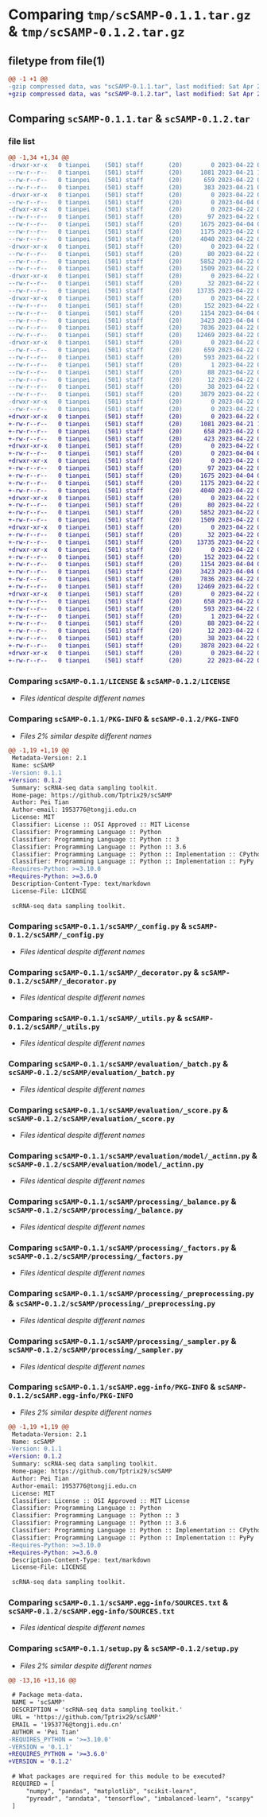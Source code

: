# Comparing `tmp/scSAMP-0.1.1.tar.gz` & `tmp/scSAMP-0.1.2.tar.gz`

## filetype from file(1)

```diff
@@ -1 +1 @@
-gzip compressed data, was "scSAMP-0.1.1.tar", last modified: Sat Apr 22 07:05:36 2023, max compression
+gzip compressed data, was "scSAMP-0.1.2.tar", last modified: Sat Apr 22 07:37:51 2023, max compression
```

## Comparing `scSAMP-0.1.1.tar` & `scSAMP-0.1.2.tar`

### file list

```diff
@@ -1,34 +1,34 @@
-drwxr-xr-x   0 tianpei    (501) staff       (20)        0 2023-04-22 07:05:36.817927 scSAMP-0.1.1/
--rw-r--r--   0 tianpei    (501) staff       (20)     1081 2023-04-21 10:55:20.000000 scSAMP-0.1.1/LICENSE
--rw-r--r--   0 tianpei    (501) staff       (20)      659 2023-04-22 07:05:36.817498 scSAMP-0.1.1/PKG-INFO
--rw-r--r--   0 tianpei    (501) staff       (20)      383 2023-04-21 05:56:39.000000 scSAMP-0.1.1/README.md
-drwxr-xr-x   0 tianpei    (501) staff       (20)        0 2023-04-22 07:05:36.805256 scSAMP-0.1.1/docs/
--rw-r--r--   0 tianpei    (501) staff       (20)        0 2023-04-04 02:37:34.000000 scSAMP-0.1.1/docs/__init__.py
-drwxr-xr-x   0 tianpei    (501) staff       (20)        0 2023-04-22 07:05:36.807218 scSAMP-0.1.1/scSAMP/
--rw-r--r--   0 tianpei    (501) staff       (20)       97 2023-04-22 07:01:57.000000 scSAMP-0.1.1/scSAMP/__init__.py
--rw-r--r--   0 tianpei    (501) staff       (20)     1675 2023-04-04 06:15:14.000000 scSAMP-0.1.1/scSAMP/_config.py
--rw-r--r--   0 tianpei    (501) staff       (20)     1175 2023-04-22 07:01:57.000000 scSAMP-0.1.1/scSAMP/_decorator.py
--rw-r--r--   0 tianpei    (501) staff       (20)     4040 2023-04-22 07:01:57.000000 scSAMP-0.1.1/scSAMP/_utils.py
-drwxr-xr-x   0 tianpei    (501) staff       (20)        0 2023-04-22 07:05:36.811167 scSAMP-0.1.1/scSAMP/evaluation/
--rw-r--r--   0 tianpei    (501) staff       (20)       80 2023-04-22 07:01:57.000000 scSAMP-0.1.1/scSAMP/evaluation/__init__.py
--rw-r--r--   0 tianpei    (501) staff       (20)     5852 2023-04-22 07:01:57.000000 scSAMP-0.1.1/scSAMP/evaluation/_batch.py
--rw-r--r--   0 tianpei    (501) staff       (20)     1509 2023-04-22 06:18:17.000000 scSAMP-0.1.1/scSAMP/evaluation/_score.py
-drwxr-xr-x   0 tianpei    (501) staff       (20)        0 2023-04-22 07:05:36.812422 scSAMP-0.1.1/scSAMP/evaluation/model/
--rw-r--r--   0 tianpei    (501) staff       (20)       32 2023-04-22 07:01:57.000000 scSAMP-0.1.1/scSAMP/evaluation/model/__init__.py
--rw-r--r--   0 tianpei    (501) staff       (20)    13735 2023-04-22 06:18:17.000000 scSAMP-0.1.1/scSAMP/evaluation/model/_actinn.py
-drwxr-xr-x   0 tianpei    (501) staff       (20)        0 2023-04-22 07:05:36.816262 scSAMP-0.1.1/scSAMP/processing/
--rw-r--r--   0 tianpei    (501) staff       (20)      152 2023-04-22 07:01:57.000000 scSAMP-0.1.1/scSAMP/processing/__init__.py
--rw-r--r--   0 tianpei    (501) staff       (20)     1154 2023-04-04 05:32:09.000000 scSAMP-0.1.1/scSAMP/processing/_balance.py
--rw-r--r--   0 tianpei    (501) staff       (20)     3423 2023-04-04 05:27:17.000000 scSAMP-0.1.1/scSAMP/processing/_factors.py
--rw-r--r--   0 tianpei    (501) staff       (20)     7836 2023-04-22 06:18:17.000000 scSAMP-0.1.1/scSAMP/processing/_preprocessing.py
--rw-r--r--   0 tianpei    (501) staff       (20)    12469 2023-04-22 07:01:57.000000 scSAMP-0.1.1/scSAMP/processing/_sampler.py
-drwxr-xr-x   0 tianpei    (501) staff       (20)        0 2023-04-22 07:05:36.809489 scSAMP-0.1.1/scSAMP.egg-info/
--rw-r--r--   0 tianpei    (501) staff       (20)      659 2023-04-22 07:05:36.000000 scSAMP-0.1.1/scSAMP.egg-info/PKG-INFO
--rw-r--r--   0 tianpei    (501) staff       (20)      593 2023-04-22 07:05:36.000000 scSAMP-0.1.1/scSAMP.egg-info/SOURCES.txt
--rw-r--r--   0 tianpei    (501) staff       (20)        1 2023-04-22 07:05:36.000000 scSAMP-0.1.1/scSAMP.egg-info/dependency_links.txt
--rw-r--r--   0 tianpei    (501) staff       (20)       88 2023-04-22 07:05:36.000000 scSAMP-0.1.1/scSAMP.egg-info/requires.txt
--rw-r--r--   0 tianpei    (501) staff       (20)       12 2023-04-22 07:05:36.000000 scSAMP-0.1.1/scSAMP.egg-info/top_level.txt
--rw-r--r--   0 tianpei    (501) staff       (20)       38 2023-04-22 07:05:36.818056 scSAMP-0.1.1/setup.cfg
--rw-r--r--   0 tianpei    (501) staff       (20)     3879 2023-04-22 07:04:05.000000 scSAMP-0.1.1/setup.py
-drwxr-xr-x   0 tianpei    (501) staff       (20)        0 2023-04-22 07:05:36.817017 scSAMP-0.1.1/test/
--rw-r--r--   0 tianpei    (501) staff       (20)        0 2023-04-22 06:48:47.000000 scSAMP-0.1.1/test/test.py
+drwxr-xr-x   0 tianpei    (501) staff       (20)        0 2023-04-22 07:37:51.855841 scSAMP-0.1.2/
+-rw-r--r--   0 tianpei    (501) staff       (20)     1081 2023-04-21 10:55:20.000000 scSAMP-0.1.2/LICENSE
+-rw-r--r--   0 tianpei    (501) staff       (20)      658 2023-04-22 07:37:51.855481 scSAMP-0.1.2/PKG-INFO
+-rw-r--r--   0 tianpei    (501) staff       (20)      423 2023-04-22 07:09:56.000000 scSAMP-0.1.2/README.md
+drwxr-xr-x   0 tianpei    (501) staff       (20)        0 2023-04-22 07:37:51.840373 scSAMP-0.1.2/docs/
+-rw-r--r--   0 tianpei    (501) staff       (20)        0 2023-04-04 02:37:34.000000 scSAMP-0.1.2/docs/__init__.py
+drwxr-xr-x   0 tianpei    (501) staff       (20)        0 2023-04-22 07:37:51.843336 scSAMP-0.1.2/scSAMP/
+-rw-r--r--   0 tianpei    (501) staff       (20)       97 2023-04-22 07:01:57.000000 scSAMP-0.1.2/scSAMP/__init__.py
+-rw-r--r--   0 tianpei    (501) staff       (20)     1675 2023-04-04 06:15:14.000000 scSAMP-0.1.2/scSAMP/_config.py
+-rw-r--r--   0 tianpei    (501) staff       (20)     1175 2023-04-22 07:01:57.000000 scSAMP-0.1.2/scSAMP/_decorator.py
+-rw-r--r--   0 tianpei    (501) staff       (20)     4040 2023-04-22 07:01:57.000000 scSAMP-0.1.2/scSAMP/_utils.py
+drwxr-xr-x   0 tianpei    (501) staff       (20)        0 2023-04-22 07:37:51.848178 scSAMP-0.1.2/scSAMP/evaluation/
+-rw-r--r--   0 tianpei    (501) staff       (20)       80 2023-04-22 07:01:57.000000 scSAMP-0.1.2/scSAMP/evaluation/__init__.py
+-rw-r--r--   0 tianpei    (501) staff       (20)     5852 2023-04-22 07:01:57.000000 scSAMP-0.1.2/scSAMP/evaluation/_batch.py
+-rw-r--r--   0 tianpei    (501) staff       (20)     1509 2023-04-22 06:18:17.000000 scSAMP-0.1.2/scSAMP/evaluation/_score.py
+drwxr-xr-x   0 tianpei    (501) staff       (20)        0 2023-04-22 07:37:51.850064 scSAMP-0.1.2/scSAMP/evaluation/model/
+-rw-r--r--   0 tianpei    (501) staff       (20)       32 2023-04-22 07:01:57.000000 scSAMP-0.1.2/scSAMP/evaluation/model/__init__.py
+-rw-r--r--   0 tianpei    (501) staff       (20)    13735 2023-04-22 06:18:17.000000 scSAMP-0.1.2/scSAMP/evaluation/model/_actinn.py
+drwxr-xr-x   0 tianpei    (501) staff       (20)        0 2023-04-22 07:37:51.853793 scSAMP-0.1.2/scSAMP/processing/
+-rw-r--r--   0 tianpei    (501) staff       (20)      152 2023-04-22 07:01:57.000000 scSAMP-0.1.2/scSAMP/processing/__init__.py
+-rw-r--r--   0 tianpei    (501) staff       (20)     1154 2023-04-04 05:32:09.000000 scSAMP-0.1.2/scSAMP/processing/_balance.py
+-rw-r--r--   0 tianpei    (501) staff       (20)     3423 2023-04-04 05:27:17.000000 scSAMP-0.1.2/scSAMP/processing/_factors.py
+-rw-r--r--   0 tianpei    (501) staff       (20)     7836 2023-04-22 06:18:17.000000 scSAMP-0.1.2/scSAMP/processing/_preprocessing.py
+-rw-r--r--   0 tianpei    (501) staff       (20)    12469 2023-04-22 07:01:57.000000 scSAMP-0.1.2/scSAMP/processing/_sampler.py
+drwxr-xr-x   0 tianpei    (501) staff       (20)        0 2023-04-22 07:37:51.845291 scSAMP-0.1.2/scSAMP.egg-info/
+-rw-r--r--   0 tianpei    (501) staff       (20)      658 2023-04-22 07:37:51.000000 scSAMP-0.1.2/scSAMP.egg-info/PKG-INFO
+-rw-r--r--   0 tianpei    (501) staff       (20)      593 2023-04-22 07:37:51.000000 scSAMP-0.1.2/scSAMP.egg-info/SOURCES.txt
+-rw-r--r--   0 tianpei    (501) staff       (20)        1 2023-04-22 07:37:51.000000 scSAMP-0.1.2/scSAMP.egg-info/dependency_links.txt
+-rw-r--r--   0 tianpei    (501) staff       (20)       88 2023-04-22 07:37:51.000000 scSAMP-0.1.2/scSAMP.egg-info/requires.txt
+-rw-r--r--   0 tianpei    (501) staff       (20)       12 2023-04-22 07:37:51.000000 scSAMP-0.1.2/scSAMP.egg-info/top_level.txt
+-rw-r--r--   0 tianpei    (501) staff       (20)       38 2023-04-22 07:37:51.855957 scSAMP-0.1.2/setup.cfg
+-rw-r--r--   0 tianpei    (501) staff       (20)     3878 2023-04-22 07:32:43.000000 scSAMP-0.1.2/setup.py
+drwxr-xr-x   0 tianpei    (501) staff       (20)        0 2023-04-22 07:37:51.854558 scSAMP-0.1.2/test/
+-rw-r--r--   0 tianpei    (501) staff       (20)       22 2023-04-22 07:08:49.000000 scSAMP-0.1.2/test/test.py
```

### Comparing `scSAMP-0.1.1/LICENSE` & `scSAMP-0.1.2/LICENSE`

 * *Files identical despite different names*

### Comparing `scSAMP-0.1.1/PKG-INFO` & `scSAMP-0.1.2/PKG-INFO`

 * *Files 2% similar despite different names*

```diff
@@ -1,19 +1,19 @@
 Metadata-Version: 2.1
 Name: scSAMP
-Version: 0.1.1
+Version: 0.1.2
 Summary: scRNA-seq data sampling toolkit.
 Home-page: https://github.com/Tptrix29/scSAMP
 Author: Pei Tian
 Author-email: 1953776@tongji.edu.cn
 License: MIT
 Classifier: License :: OSI Approved :: MIT License
 Classifier: Programming Language :: Python
 Classifier: Programming Language :: Python :: 3
 Classifier: Programming Language :: Python :: 3.6
 Classifier: Programming Language :: Python :: Implementation :: CPython
 Classifier: Programming Language :: Python :: Implementation :: PyPy
-Requires-Python: >=3.10.0
+Requires-Python: >=3.6.0
 Description-Content-Type: text/markdown
 License-File: LICENSE
 
 scRNA-seq data sampling toolkit.
```

### Comparing `scSAMP-0.1.1/scSAMP/_config.py` & `scSAMP-0.1.2/scSAMP/_config.py`

 * *Files identical despite different names*

### Comparing `scSAMP-0.1.1/scSAMP/_decorator.py` & `scSAMP-0.1.2/scSAMP/_decorator.py`

 * *Files identical despite different names*

### Comparing `scSAMP-0.1.1/scSAMP/_utils.py` & `scSAMP-0.1.2/scSAMP/_utils.py`

 * *Files identical despite different names*

### Comparing `scSAMP-0.1.1/scSAMP/evaluation/_batch.py` & `scSAMP-0.1.2/scSAMP/evaluation/_batch.py`

 * *Files identical despite different names*

### Comparing `scSAMP-0.1.1/scSAMP/evaluation/_score.py` & `scSAMP-0.1.2/scSAMP/evaluation/_score.py`

 * *Files identical despite different names*

### Comparing `scSAMP-0.1.1/scSAMP/evaluation/model/_actinn.py` & `scSAMP-0.1.2/scSAMP/evaluation/model/_actinn.py`

 * *Files identical despite different names*

### Comparing `scSAMP-0.1.1/scSAMP/processing/_balance.py` & `scSAMP-0.1.2/scSAMP/processing/_balance.py`

 * *Files identical despite different names*

### Comparing `scSAMP-0.1.1/scSAMP/processing/_factors.py` & `scSAMP-0.1.2/scSAMP/processing/_factors.py`

 * *Files identical despite different names*

### Comparing `scSAMP-0.1.1/scSAMP/processing/_preprocessing.py` & `scSAMP-0.1.2/scSAMP/processing/_preprocessing.py`

 * *Files identical despite different names*

### Comparing `scSAMP-0.1.1/scSAMP/processing/_sampler.py` & `scSAMP-0.1.2/scSAMP/processing/_sampler.py`

 * *Files identical despite different names*

### Comparing `scSAMP-0.1.1/scSAMP.egg-info/PKG-INFO` & `scSAMP-0.1.2/scSAMP.egg-info/PKG-INFO`

 * *Files 2% similar despite different names*

```diff
@@ -1,19 +1,19 @@
 Metadata-Version: 2.1
 Name: scSAMP
-Version: 0.1.1
+Version: 0.1.2
 Summary: scRNA-seq data sampling toolkit.
 Home-page: https://github.com/Tptrix29/scSAMP
 Author: Pei Tian
 Author-email: 1953776@tongji.edu.cn
 License: MIT
 Classifier: License :: OSI Approved :: MIT License
 Classifier: Programming Language :: Python
 Classifier: Programming Language :: Python :: 3
 Classifier: Programming Language :: Python :: 3.6
 Classifier: Programming Language :: Python :: Implementation :: CPython
 Classifier: Programming Language :: Python :: Implementation :: PyPy
-Requires-Python: >=3.10.0
+Requires-Python: >=3.6.0
 Description-Content-Type: text/markdown
 License-File: LICENSE
 
 scRNA-seq data sampling toolkit.
```

### Comparing `scSAMP-0.1.1/scSAMP.egg-info/SOURCES.txt` & `scSAMP-0.1.2/scSAMP.egg-info/SOURCES.txt`

 * *Files identical despite different names*

### Comparing `scSAMP-0.1.1/setup.py` & `scSAMP-0.1.2/setup.py`

 * *Files 2% similar despite different names*

```diff
@@ -13,16 +13,16 @@
 
 # Package meta-data.
 NAME = 'scSAMP'
 DESCRIPTION = 'scRNA-seq data sampling toolkit.'
 URL = 'https://github.com/Tptrix29/scSAMP'
 EMAIL = '1953776@tongji.edu.cn'
 AUTHOR = 'Pei Tian'
-REQUIRES_PYTHON = '>=3.10.0'
-VERSION = '0.1.1'
+REQUIRES_PYTHON = '>=3.6.0'
+VERSION = '0.1.2'
 
 # What packages are required for this module to be executed?
 REQUIRED = [
     "numpy", "pandas", "matplotlib", "scikit-learn",
     "pyreadr", "anndata", "tensorflow", "imbalanced-learn", "scanpy"
 ]
```

